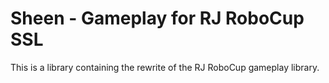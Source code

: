 # Sheen - Gameplay for RJ RoboCup SSL
This is a library containing the rewrite of the RJ RoboCup gameplay library.
